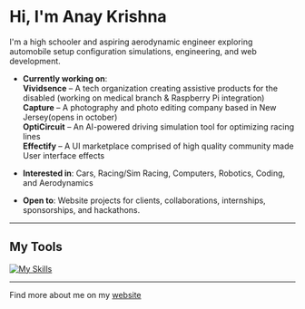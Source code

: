 # Hi, I'm Anay Krishna
         
I'm a high schooler and aspiring aerodynamic engineer exploring automobile setup configuration simulations, engineering, and web development.
                                      
- **Currently working on**:   
  **Vividsence** – A tech organization creating assistive products for the disabled (working on medical branch & Raspberry Pi integration)  
  **Capture** – A photography and photo editing company based in New Jersey(opens in october)  
  **OptiCircuit** – An AI-powered driving simulation tool for optimizing racing lines  
  **Effectify** – A UI marketplace comprised of high quality community made User interface effects  

- **Interested in**: Cars, Racing/Sim Racing, Computers, Robotics, Coding, and Aerodynamics  
- **Open to**: Website projects for clients, collaborations, internships, sponsorships, and hackathons.

---

## My Tools

[![My Skills](https://skillicons.dev/icons?i=html,css,js,bootstrap,tailwindcss,java,python,nodejs,react,npm,ts,c,cpp,cs,arduino,mysql,postgresql,firebase,supabase)](https://skillicons.dev)

---

Find more about me on my [website](https://anaykr15hn4.github.io/Mypage/)
